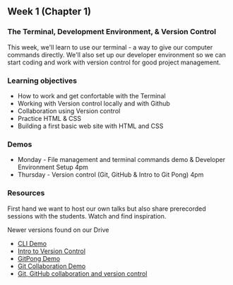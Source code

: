 ## Week 1 (Chapter 1)

### The Terminal, Development Environment, & Version Control

This week, we'll learn to use our terminal - a way to give our computer commands directly. 
We'll also set up our developer environment so we can start coding and work with version control for good project management.

### Learning objectives

* How to work and get confortable with the Terminal 
* Working with Version control locally and with Github
* Collaboration using Version control
* Practice HTML & CSS 
* Building a first basic web site with HTML and CSS 

### Demos
* Monday - File management and terminal commands demo & Developer Environment Setup 4pm 
* Thursday - Version control (Git, GitHub & Intro to Git Pong) 4pm
### Resources
First hand we want to host our own talks but also share prerecorded sessions with the students. Watch and find inspiration. 


Newer versions found on our Drive
* [CLI Demo](https://youtu.be/AzQKwgMPoIA)
* [Intro to Version Control](https://youtu.be/A0Xg4Qe4taM)
* [GitPong Demo](https://youtu.be/eYpebIsXCKE)
* [Git Collaboration Demo](https://youtu.be/txdN95QFG_0)
* [Git, GitHub collaboration and version control](https://youtu.be/bDmluEcTM2A)
